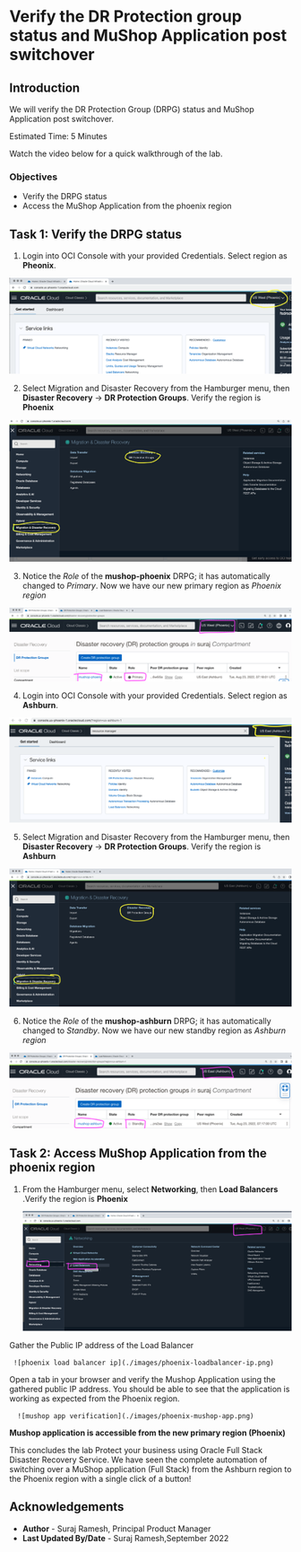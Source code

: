 # Verify the DR Protection group status and MuShop Application post switchover

## Introduction

We will verify the DR Protection Group (DRPG) status and MuShop Application post switchover.

Estimated Time: 5 Minutes

Watch the video below for a quick walkthrough of the lab.

[](youtube:6Dp49VXqjtQ)

### Objectives

- Verify the DRPG status
- Access the MuShop Application from the phoenix region

## Task 1: Verify the DRPG status

1. Login into OCI Console with your provided Credentials. Select region as **Pheonix**.

  ![oci console phoenix](./images/phoenix-region.png)

2. Select Migration and Disaster Recovery from the Hamburger menu, then **Disaster Recovery** -> **DR Protection Groups**. Verify the region is **Phoenix**

  ![drpg navigation page](./images/phoenix-drpgpage.png)

3. Notice the *Role* of the **mushop-phoenix** DRPG; it has automatically changed to *Primary*. Now we have our new primary region as *Phoenix region*

  ![phoenix drpg status](./images/phoenix-drpg-status.png)

4. Login into OCI Console with your provided Credentials. Select region as **Ashburn**.

  ![oci console ashburn](./images/ashburn-region.png)

5. Select Migration and Disaster Recovery from the Hamburger menu, then **Disaster Recovery** -> **DR Protection Groups**. Verify the region is **Ashburn**

  ![drpg navigation page](./images/ashburn-drpgpage.png)

6. Notice the *Role* of the **mushop-ashburn** DRPG; it has automatically changed to *Standby*. Now we have our new standby region as *Ashburn region*

  ![ashburn drpg status](./images/ashburn-drpg-status.png)


## Task 2: Access MuShop Application from the phoenix region

1. From the Hamburger menu, select **Networking**, then **Load Balancers** .Verify the region is **Phoenix**
  
     ![phoenix load balancer navigation](./images/phoenix-loadbalancer-navigate.png)

 Gather the Public IP address of the Load Balancer

     ![phoenix load balancer ip](./images/phoenix-loadbalancer-ip.png)

  Open a tab in your browser and verify the Mushop Application using the gathered public IP address. You should be able to see that the application is working as expected from the Phoenix region.

      ![mushop app verification](./images/phoenix-mushop-app.png)

**Mushop application is accessible from the new primary region (Phoenix)**


This concludes the lab Protect your business using Oracle Full Stack Disaster Recovery Service. We have seen the complete automation of switching over a MuShop application (Full Stack) from the Ashburn region to the Phoenix region with a single click of a button! 


## Acknowledgements

- **Author** -  Suraj Ramesh, Principal Product Manager
- **Last Updated By/Date** -  Suraj Ramesh,September 2022
